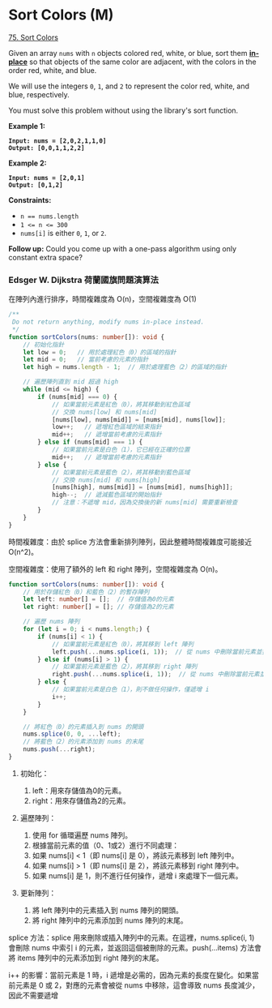 # Sort Colors (M)

[75. Sort Colors](https://leetcode.com/problems/sort-colors/)



Given an array `nums` with `n` objects colored red, white, or blue, sort them [**in-place**](https://en.wikipedia.org/wiki/In-place\_algorithm) so that objects of the same color are adjacent, with the colors in the order red, white, and blue.

We will use the integers `0`, `1`, and `2` to represent the color red, white, and blue, respectively.

You must solve this problem without using the library's sort function.

&#x20;

**Example 1:**

<pre><code><strong>Input: nums = [2,0,2,1,1,0]
</strong><strong>Output: [0,0,1,1,2,2]
</strong></code></pre>

**Example 2:**

<pre><code><strong>Input: nums = [2,0,1]
</strong><strong>Output: [0,1,2]
</strong></code></pre>

&#x20;

**Constraints:**

* `n == nums.length`
* `1 <= n <= 300`
* `nums[i]` is either `0`, `1`, or `2`.

&#x20;

**Follow up:** Could you come up with a one-pass algorithm using only constant extra space?



### Edsger W. Dijkstra 荷蘭國旗問題演算法

在陣列內進行排序，時間複雜度為 O(n)，空間複雜度為 O(1)

```typescript
/**
 Do not return anything, modify nums in-place instead.
 */
function sortColors(nums: number[]): void {
    // 初始化指針
    let low = 0;   // 用於處理紅色（0）的區域的指針
    let mid = 0;   // 當前考慮的元素的指針
    let high = nums.length - 1;  // 用於處理藍色（2）的區域的指針

    // 遍歷陣列直到 mid 超過 high
    while (mid <= high) {
        if (nums[mid] === 0) {
            // 如果當前元素是紅色（0），將其移動到紅色區域
            // 交換 nums[low] 和 nums[mid]
            [nums[low], nums[mid]] = [nums[mid], nums[low]];
            low++;   // 遞增紅色區域的結束指針
            mid++;   // 遞增當前考慮的元素指針
        } else if (nums[mid] === 1) {
            // 如果當前元素是白色（1），它已經在正確的位置
            mid++;   // 遞增當前考慮的元素指針
        } else {
            // 如果當前元素是藍色（2），將其移動到藍色區域
            // 交換 nums[mid] 和 nums[high]
            [nums[high], nums[mid]] = [nums[mid], nums[high]];
            high--;  // 遞減藍色區域的開始指針
            // 注意：不遞增 mid，因為交換後的新 nums[mid] 需要重新檢查
        }
    }
}
```





時間複雜度：由於 splice 方法會重新排列陣列，因此整體時間複雜度可能接近 O(n^2)。

空間複雜度：使用了額外的 left 和 right 陣列，空間複雜度為 O(n)。

```typescript
function sortColors(nums: number[]): void {
    // 用於存儲紅色（0）和藍色（2）的暫存陣列
    let left: number[] = [];  // 存儲值為0的元素
    let right: number[] = []; // 存儲值為2的元素

    // 遍歷 nums 陣列
    for (let i = 0; i < nums.length;) {
        if (nums[i] < 1) {
            // 如果當前元素是紅色（0），將其移到 left 陣列
            left.push(...nums.splice(i, 1));  // 從 nums 中刪除當前元素並推送到 left
        } else if (nums[i] > 1) {
            // 如果當前元素是藍色（2），將其移到 right 陣列
            right.push(...nums.splice(i, 1));  // 從 nums 中刪除當前元素並推送到 right
        } else {
            // 如果當前元素是白色（1），則不做任何操作，僅遞增 i
            i++;
        }
    }

    // 將紅色（0）的元素插入到 nums 的開頭
    nums.splice(0, 0, ...left);
    // 將藍色（2）的元素添加到 nums 的末尾
    nums.push(...right);
}
```

1. 初始化：
   1. left：用來存儲值為0的元素。
   2. &#x20;right：用來存儲值為2的元素。
2. 遍歷陣列：
   1. 使用 for 循環遍歷 nums 陣列。
   2. 根據當前元素的值（0、1或2）進行不同處理：
   3. 如果 nums\[i] < 1（即 nums\[i] 是 0），將該元素移到 left 陣列中。
   4. 如果 nums\[i] > 1（即 nums\[i] 是 2），將該元素移到 right 陣列中。
   5. 如果 nums\[i] 是 1，則不進行任何操作，遞增 i 來處理下一個元素。
3.  更新陣列：

    1. 將 left 陣列中的元素插入到 nums 陣列的開頭。
    2. 將 right 陣列中的元素添加到 nums 陣列的末尾。



splice 方法：splice 用來刪除或插入陣列中的元素。在這裡，nums.splice(i, 1) 會刪除 nums 中索引 i 的元素，並返回這個被刪除的元素。push(...items) 方法會將 items 陣列中的元素添加到 right 陣列的末尾。

i++ 的影響：當前元素是 1 時，i 遞增是必需的，因為元素的長度在變化。如果當前元素是 0 或 2，對應的元素會被從 nums 中移除，這會導致 nums 長度減少，因此不需要遞增

